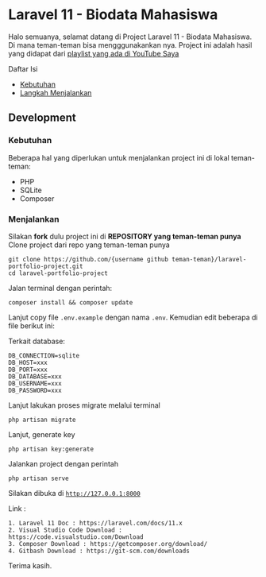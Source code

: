 # Laravel 11 - Biodata Mahasiswa

Halo semuanya, selamat datang di Project Laravel 11 - Biodata Mahasiswa. Di mana teman-teman bisa mengggunakankan nya.
Project ini adalah hasil yang didapat dari [playlist yang ada di YouTube Saya](https://youtube.com/playlist?list=PL22C6RtPW_Mfib91wodEkgu-LUBJwcxdS&si=Sehi_iZGahU3kvAL)

Daftar Isi

- [Kebutuhan](#kebutuhan)
- [Langkah Menjalankan](#menjalankan)

## Development

### Kebutuhan

Beberapa hal yang diperlukan untuk menjalankan project ini di lokal teman-teman:

- PHP
- SQLite
- Composer

### Menjalankan

Silakan **fork** dulu project ini di **REPOSITORY yang teman-teman punya** 
Clone project dari repo yang teman-teman punya

```
git clone https://github.com/{username github teman-teman}/laravel-portfolio-project.git
cd laravel-portfolio-project
```

Jalan terminal dengan perintah:

```
composer install && composer update
```

Lanjut copy file <code>.env.example</code> dengan nama <code>.env</code>. Kemudian edit beberapa di file berikut ini:

Terkait database:

```
DB_CONNECTION=sqlite
DB_HOST=xxx
DB_PORT=xxx
DB_DATABASE=xxx
DB_USERNAME=xxx
DB_PASSWORD=xxx
```

Lanjut lakukan proses migrate melalui terminal

```
php artisan migrate
```

Lanjut, generate key

```
php artisan key:generate
```

Jalankan project dengan perintah

```
php artisan serve
```

Silakan dibuka di <code>http://127.0.0.1:8000</code>

Link :

```
1. Laravel 11 Doc : https://laravel.com/docs/11.x
2. Visual Studio Code Download : https://code.visualstudio.com/Download
3. Composer Download : https://getcomposer.org/download/
4. Gitbash Download : https://git-scm.com/downloads
```

Terima kasih.
